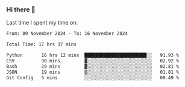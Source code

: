 ### Hi there 👋

<!--
**Grav1tum/Grav1tum** is a ✨ _special_ ✨ repository because its `README.md` (this file) appears on your GitHub profile.

Here are some ideas to get you started:

- 🔭 I’m currently working on ...
- 🌱 I’m currently learning ...
- 👯 I’m looking to collaborate on ...
- 🤔 I’m looking for help with ...
- 💬 Ask me about ...
- 📫 How to reach me: ...
- 😄 Pronouns: ...
- ⚡ Fun fact: ...
-->
Last time I spent my time on:
<!--START_SECTION:waka-->

```txt
From: 09 November 2024 - To: 16 November 2024

Total Time: 17 hrs 37 mins

Python       16 hrs 12 mins  ███████████████████████░░   91.93 %
CSV          30 mins         ▓░░░░░░░░░░░░░░░░░░░░░░░░   02.92 %
Bash         29 mins         ▓░░░░░░░░░░░░░░░░░░░░░░░░   02.81 %
JSON         19 mins         ▒░░░░░░░░░░░░░░░░░░░░░░░░   01.81 %
Git Config   5 mins          ░░░░░░░░░░░░░░░░░░░░░░░░░   00.49 %
```

<!--END_SECTION:waka-->

